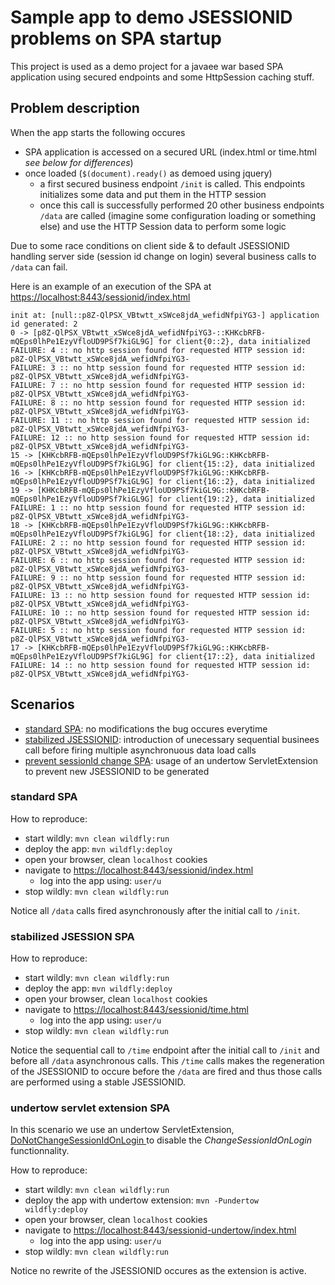 # Sample app to demo JSESSIONID problems on SPA startup

This project is used as a demo project for a javaee war based SPA application using secured endpoints
and some HttpSession caching stuff.

## Problem description

When the app starts the following occures
- SPA application is accessed on a secured URL (index.html or time.html _see below for differences_)
- once loaded (`$(document).ready()` as demoed using jquery)
    - a first secured business endpoint `/init` is called. This endpoints initializes some data and put them in the HTTP session
    - once this call is successfully performed 20 other business endpoints `/data` are called (imagine some configuration loading or something else) and use the HTTP Session data to perform some logic

Due to some race conditions on client side & to default JSESSIONID handling server side (session id change on login) several business calls to `/data` can fail.

Here is an example of an execution of the SPA at [https://localhost:8443/sessionid/index.html](https://localhost:8443/sessionid/index.html)

```
init at: [null::p8Z-QlPSX_VBtwtt_xSWce8jdA_wefidNfpiYG3-] application id generated: 2
0 -> [p8Z-QlPSX_VBtwtt_xSWce8jdA_wefidNfpiYG3-::KHKcbRFB-mQEps0lhPe1EzyVfloUD9PSf7kiGL9G] for client{0::2}, data initialized
FAILURE: 4 :: no http session found for requested HTTP session id: p8Z-QlPSX_VBtwtt_xSWce8jdA_wefidNfpiYG3-
FAILURE: 3 :: no http session found for requested HTTP session id: p8Z-QlPSX_VBtwtt_xSWce8jdA_wefidNfpiYG3-
FAILURE: 7 :: no http session found for requested HTTP session id: p8Z-QlPSX_VBtwtt_xSWce8jdA_wefidNfpiYG3-
FAILURE: 8 :: no http session found for requested HTTP session id: p8Z-QlPSX_VBtwtt_xSWce8jdA_wefidNfpiYG3-
FAILURE: 11 :: no http session found for requested HTTP session id: p8Z-QlPSX_VBtwtt_xSWce8jdA_wefidNfpiYG3-
FAILURE: 12 :: no http session found for requested HTTP session id: p8Z-QlPSX_VBtwtt_xSWce8jdA_wefidNfpiYG3-
15 -> [KHKcbRFB-mQEps0lhPe1EzyVfloUD9PSf7kiGL9G::KHKcbRFB-mQEps0lhPe1EzyVfloUD9PSf7kiGL9G] for client{15::2}, data initialized
16 -> [KHKcbRFB-mQEps0lhPe1EzyVfloUD9PSf7kiGL9G::KHKcbRFB-mQEps0lhPe1EzyVfloUD9PSf7kiGL9G] for client{16::2}, data initialized
19 -> [KHKcbRFB-mQEps0lhPe1EzyVfloUD9PSf7kiGL9G::KHKcbRFB-mQEps0lhPe1EzyVfloUD9PSf7kiGL9G] for client{19::2}, data initialized
FAILURE: 1 :: no http session found for requested HTTP session id: p8Z-QlPSX_VBtwtt_xSWce8jdA_wefidNfpiYG3-
18 -> [KHKcbRFB-mQEps0lhPe1EzyVfloUD9PSf7kiGL9G::KHKcbRFB-mQEps0lhPe1EzyVfloUD9PSf7kiGL9G] for client{18::2}, data initialized
FAILURE: 2 :: no http session found for requested HTTP session id: p8Z-QlPSX_VBtwtt_xSWce8jdA_wefidNfpiYG3-
FAILURE: 6 :: no http session found for requested HTTP session id: p8Z-QlPSX_VBtwtt_xSWce8jdA_wefidNfpiYG3-
FAILURE: 9 :: no http session found for requested HTTP session id: p8Z-QlPSX_VBtwtt_xSWce8jdA_wefidNfpiYG3-
FAILURE: 13 :: no http session found for requested HTTP session id: p8Z-QlPSX_VBtwtt_xSWce8jdA_wefidNfpiYG3-
FAILURE: 10 :: no http session found for requested HTTP session id: p8Z-QlPSX_VBtwtt_xSWce8jdA_wefidNfpiYG3-
FAILURE: 5 :: no http session found for requested HTTP session id: p8Z-QlPSX_VBtwtt_xSWce8jdA_wefidNfpiYG3-
17 -> [KHKcbRFB-mQEps0lhPe1EzyVfloUD9PSf7kiGL9G::KHKcbRFB-mQEps0lhPe1EzyVfloUD9PSf7kiGL9G] for client{17::2}, data initialized
FAILURE: 14 :: no http session found for requested HTTP session id: p8Z-QlPSX_VBtwtt_xSWce8jdA_wefidNfpiYG3-
```

## Scenarios

- [standard SPA](#standard-spa): no modifications the bug occures everytime 
- [stabilized JSESSIONID](#stabilized-jsession-spa): introduction of unecessary sequential businees call before firing multiple asynchronuous data load calls
- [prevent sessionId change SPA](#undertow-servlet-extension-spa): usage of an undertow ServletExtension to prevent new JSESSIONID to be generated  

### standard SPA
 
How to reproduce:
- start wildly: `mvn clean wildfly:run`
- deploy the app: `mvn wildfly:deploy`
- open your browser, clean `localhost` cookies
- navigate to [https://localhost:8443/sessionid/index.html](https://localhost:8443/sessionid/index.html)
    - log into the app using: `user/u` 
- stop wildly: `mvn clean wildfly:run`

Notice all `/data` calls fired asynchronously after the initial call to `/init`.

### stabilized JSESSION SPA

How to reproduce:
- start wildly: `mvn clean wildfly:run`
- deploy the app: `mvn wildfly:deploy`
- open your browser, clean `localhost` cookies
- navigate to [https://localhost:8443/sessionid/time.html](https://localhost:8443/sessionid/time.html)
    - log into the app using: `user/u` 
- stop wildly: `mvn clean wildfly:run`

Notice the sequential call to `/time` endpoint after the initial call to `/init` and before all `/data` asynchronous calls.
This `/time` calls makes the regeneration of the JSESSIONID to occure before the `/data` are fired and thus those calls are performed using a stable JSESSIONID. 

### undertow servlet extension SPA

In this scenario we use an undertow ServletExtension, [DoNotChangeSessionIdOnLogin ](src/main/java/com/agfa/sample/jee/control/undertow/DoNotChangeSessionIdOnLogin.java) to disable the _ChangeSessionIdOnLogin_ functionnality.
 
How to reproduce:
- start wildly: `mvn clean wildfly:run`
- deploy the app with undertow extension: `mvn -Pundertow wildfly:deploy`
- open your browser, clean `localhost` cookies
- navigate to [https://localhost:8443/sessionid-undertow/index.html](https://localhost:8443/sessionid-undertow/index.html)
    - log into the app using: `user/u` 
- stop wildly: `mvn clean wildfly:run`

Notice no rewrite of the JSESSIONID occures as the extension is active.


